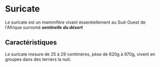 # Suricate
Le suricate est un mammifère vivant éssentiellement au Sud-Ouest de l'Afrique surnomé **_sentinelle du désert_** 
## Caractéristiques
Le suricate mesure de 25 à 29 centimères, pèse de 620g à 970g, vivent en groupes dans des terriers la nuit.
